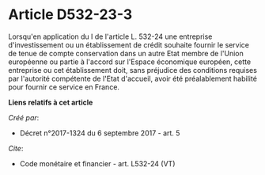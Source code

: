 # Article D532-23-3

Lorsqu'en application du I de l'article L. 532-24 une entreprise d'investissement ou un établissement de crédit souhaite
fournir le service de tenue de compte conservation dans un autre Etat membre de l'Union européenne ou partie à l'accord sur
l'Espace économique européen, cette entreprise ou cet établissement doit, sans préjudice des conditions requises par
l'autorité compétente de l'Etat d'accueil, avoir été préalablement habilité pour fournir ce service en France.

**Liens relatifs à cet article**

_Créé par_:

  - Décret n°2017-1324 du 6 septembre 2017 - art. 5

_Cite_:

  - Code monétaire et financier - art. L532-24 (VT)
